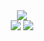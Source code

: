 <div align="center">
  <!--- Summary card -->
  <img src="https://github-readme-stats.vercel.app/api?username=marlstar&show_icons=true&theme=tokyonight&bg_color=30,000000,434343">
  <br>
  <!--- Top languages card -->
  <img src="https://github-readme-stats.vercel.app/api/top-langs/?username=marlstar&show_icons=true&theme=tokyonight&bg_color=30,000000,434343">
  <!--- Leetcode card -->
  <img src="https://leetcode-stats-six.vercel.app/?username=marlstar&theme=dark">
</div>
